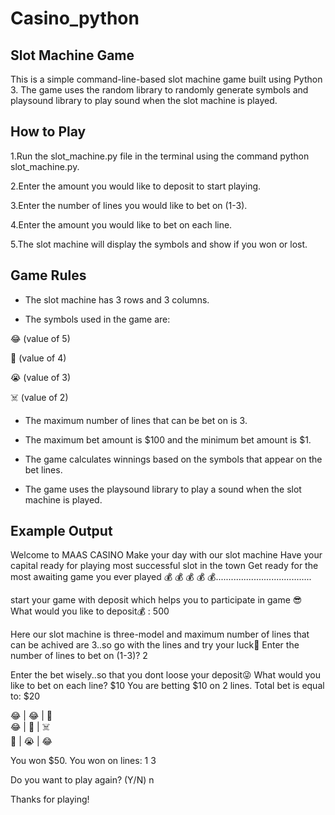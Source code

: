 # Casino_python
## Slot Machine Game
This is a simple command-line-based slot machine game built using Python 3. The game uses the random library to randomly generate symbols and playsound library to play sound when the slot machine is played.

## How to Play
1.Run the slot_machine.py file in the terminal using the command python slot_machine.py.

2.Enter the amount you would like to deposit to start playing.

3.Enter the number of lines you would like to bet on (1-3).

4.Enter the amount you would like to bet on each line.

5.The slot machine will display the symbols and show if you won or lost.

## Game Rules
* The slot machine has 3 rows and 3 columns.

* The symbols used in the game are:

😂 (value of 5)

💎 (value of 4)

😭 (value of 3)

☠️ (value of 2)

* The maximum number of lines that can be bet on is 3.

* The maximum bet amount is $100 and the minimum bet amount is $1.

* The game calculates winnings based on the symbols that appear on the bet lines.

* The game uses the playsound library to play a sound when the slot machine is played.

## Example Output

Welcome to MAAS CASINO
Make your day with our slot machine
Have your capital ready for playing most successful slot in the town
Get ready for the most awaiting game you ever played
💰 💰 💰 💰 💰......................................

start your game with deposit which helps you to participate in game 😎
What would you like to deposit💰 : 500

Here our slot machine is three-model and maximum number of lines that can be achived are 3..so go with the lines and try your luck🎉
Enter the number of lines to bet on (1-3)? 2

Enter the bet wisely..so that you dont loose your deposit😜
What would you like to bet on each line? $10
You are betting $10 on 2 lines. Total bet is equal to: $20

😂  |  😂  |  💎  
😂  |  💎  |  ☠️  
💎  |  😭  |  😂  

You won $50.
You won on lines: 1 3

Do you want to play again? (Y/N) n

Thanks for playing!
